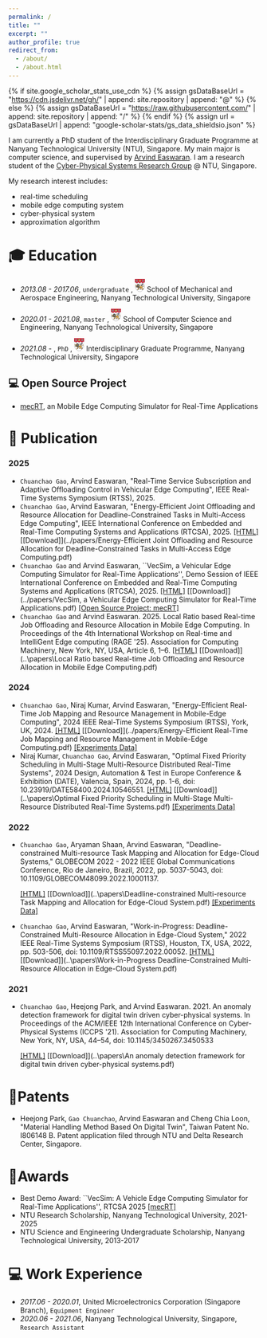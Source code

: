 ```yaml
---
permalink: /
title: ""
excerpt: ""
author_profile: true
redirect_from: 
  - /about/
  - /about.html
---
```


{% if site.google_scholar_stats_use_cdn %}
{% assign gsDataBaseUrl = "https://cdn.jsdelivr.net/gh/" | append: site.repository | append: "@" %}
{% else %}
{% assign gsDataBaseUrl = "https://raw.githubusercontent.com/" | append: site.repository | append: "/" %}
{% endif %}
{% assign url = gsDataBaseUrl | append: "google-scholar-stats/gs_data_shieldsio.json" %}

<span class='anchor' id='about-me'></span>

I am currently a PhD student of the Interdisciplinary Graduate Programme at Nanyang Technological University (NTU), Singapore. My main major is computer science, and supervised by [Arvind Easwaran](https://personal.ntu.edu.sg/arvinde/). I am a research student of the [Cyber-Physical Systems Research Group](https://cps-research-group.github.io/)  @ NTU, Singapore.

My research interest includes:

- real-time scheduling
- mobile edge computing system
- cyber-physical system
- approximation algorithm

<span class='anchor' id='-educations'></span>

# 🎓 Education
- *2013.08 - 2017.06*,  `undergraduate` , <a href="https://www.ntu.edu.sg/"><img class="png" src="/images/NTU.png" width="20pt"></a> School of Mechanical and Aerospace Engineering, Nanyang Technological University, Singapore

- *2020.01 - 2021.08*, `master` , <a href="https://www.ntu.edu.sg/"><img class="png" src="/images/NTU.png" width="20pt"></a> School of Computer Science and Engineering, Nanyang Technological University, Singapore
- *2021.08 -*   , `PhD` , <a href="https://www.ntu.edu.sg/"><img class="png" src="/images/NTU.png" width="20pt"></a> Interdisciplinary Graduate Programme, Nanyang Technological University, Singapore



<span class='anchor' id='-projects'></span>

## 💻 Open Source Project

- [mecRT](https://github.com/gaochuanchao/mecRT/tree/main/src), an Mobile Edge Computing Simulator for Real-Time Applications



<span class='anchor' id='-publications'></span>

# 📝 Publication

### 2025
- `Chuanchao Gao`, Arvind Easwaran, "Real-Time Service Subscription and Adaptive Offloading Control in Vehicular Edge Computing", IEEE Real-Time Systems Symposium (RTSS), 2025.
- `Chuanchao Gao`, Arvind Easwaran, "Energy-Efficient Joint Offloading and Resource Allocation for Deadline-Constrained Tasks in Multi-Access Edge Computing", IEEE International Conference on Embedded and Real-Time Computing Systems and Applications (RTCSA), 2025.  [[HTML]](https://ieeexplore-ieee-org.remotexs.ntu.edu.sg/document/11153106) [[Download]](../papers/Energy-Efficient Joint Offloading and Resource Allocation for Deadline-Constrained Tasks in Multi-Access Edge Computing.pdf) 
- `Chuanchao Gao` and Arvind Easwaran, ``VecSim, a Vehicular Edge Computing Simulator for Real-Time Applications'', Demo Session of IEEE International Conference on Embedded and Real-Time Computing Systems and Applications (RTCSA), 2025. [[HTML]](https://ieeexplore.ieee.org/document/11153192) [[Download]](../papers/VecSim, a Vehicular Edge Computing Simulator for Real-Time Applications.pdf) [[Open Source Project: mecRT]](https://github.com/gaochuanchao/mecRT/tree/main/src)
- `Chuanchao Gao` and Arvind Easwaran. 2025. Local Ratio based Real-time Job Offloading and Resource Allocation in Mobile Edge Computing. In Proceedings of the 4th International Workshop on Real-time and IntelliGent Edge computing (RAGE '25). Association for Computing Machinery, New York, NY, USA, Article 6, 1–6. [[HTML]](https://doi.org/10.1145/3722567.3727843) [[Download]](..\papers\Local Ratio based Real-time Job Offloading and Resource Allocation in Mobile Edge Computing.pdf) 

### 2024

- `Chuanchao Gao`, Niraj Kumar, Arvind Easwaran, "Energy-Efficient Real-Time Job Mapping and Resource Management in Mobile-Edge Computing", 2024 IEEE Real-Time Systems Symposium (RTSS), York, UK, 2024. [[HTML]](https://ieeexplore.ieee.org/abstract/document/10844747)  [[Download]](../papers/Energy-Efficient Real-Time Job Mapping and Resource Management in Mobile-Edge Computing.pdf) [[Experiments Data]](https://github.com/CPS-research-group/CPS-NTU-Public/tree/RTSS2024)
- Niraj Kumar, `Chuanchao Gao`, Arvind Easwaran, "Optimal Fixed Priority Scheduling in Multi-Stage Multi-Resource Distributed Real-Time Systems", 2024 Design, Automation & Test in Europe Conference & Exhibition (DATE), Valencia, Spain, 2024, pp. 1-6, doi: 10.23919/DATE58400.2024.10546551. [[HTML]](https://ieeexplore-ieee-org.remotexs.ntu.edu.sg/abstract/document/10546551)  [[Download]](..\papers\Optimal Fixed Priority Scheduling in Multi-Stage Multi-Resource Distributed Real-Time Systems.pdf) [[Experiments Data]](https://github.com/CPS-research-group/CPS-NTU-Public/tree/DATE2024) 

### 2022

- `Chuanchao Gao`, Aryaman Shaan, Arvind Easwaran, "Deadline-constrained Multi-resource Task Mapping and Allocation for Edge-Cloud Systems," GLOBECOM 2022 - 2022 IEEE Global Communications Conference, Rio de Janeiro, Brazil, 2022, pp. 5037-5043, doi: 10.1109/GLOBECOM48099.2022.10001137.  

  [[HTML]](https://ieeexplore.ieee.org/abstract/document/10001137)  [[Download]](..\papers\Deadline-constrained Multi-resource Task Mapping and Allocation for Edge-Cloud System.pdf) [[Experiments Data]](https://github.com/CPS-research-group/CPS-NTU-Public/tree/GLOBECOM2022) 

- `Chuanchao Gao`, Arvind Easwaran, "Work-in-Progress: Deadline-Constrained Multi-Resource Allocation in Edge-Cloud System," 2022 IEEE Real-Time Systems Symposium (RTSS), Houston, TX, USA, 2022, pp. 503-506, doi: 10.1109/RTSS55097.2022.00052. [[HTML]](https://ieeexplore.ieee.org/abstract/document/9984794)  [[Download]](..\papers\Work-in-Progress Deadline-Constrained Multi-Resource Allocation in Edge-Cloud System.pdf) 

### 2021

- `Chuanchao Gao`, Heejong Park, and Arvind Easwaran. 2021. An anomaly detection framework for digital twin driven cyber-physical systems. In Proceedings of the ACM/IEEE 12th International Conference on Cyber-Physical Systems (ICCPS '21). Association for Computing Machinery, New York, NY, USA, 44–54, doi: 10.1145/3450267.3450533
  
  [[HTML]](https://dl.acm.org/doi/abs/10.1145/3450267.3450533)  [[Download]](..\papers\An anomaly detection framework for digital twin driven cyber-physical systems.pdf) 



<span class='anchor' id='-patents'></span>

# 🏅Patents

- Heejong Park, `Gao Chuanchao`, Arvind Easwaran and Cheng Chia Loon, "Material Handling Method Based On Digital Twin", Taiwan Patent No. I806148 B. Patent application filed through NTU and Delta Research Center, Singapore.



<span class='anchor' id='-awards'></span>

# 🏅Awards

- Best Demo Award: ``VecSim: A Vehicle Edge Computing Simulator for Real-Time Applications'', RTCSA 2025 [[mecRT]](https://github.com/gaochuanchao/mecRT/tree/main/src) 
- NTU Research Scholarship, Nanyang Technological University, 2021-2025
- NTU Science and Engineering Undergraduate Scholarship, Nanyang Technological University, 2013-2017



<span class='anchor' id='-working'></span>

# 💻 Work Experience
- *2017.06 - 2020.01*, United Microelectronics Corporation (Singapore Branch), `Equipment Engineer`
- *2020.06 - 2021.06*, Nanyang Technological University, Singapore, `Research Assistant`
